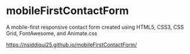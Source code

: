 # mobileFirstContactForm
A mobile-first responsive contact form created using HTML5, CSS3, CSS Grid, FontAwesome, and Animate.css

https://nsiddiqui25.github.io/mobileFirstContactForm/
